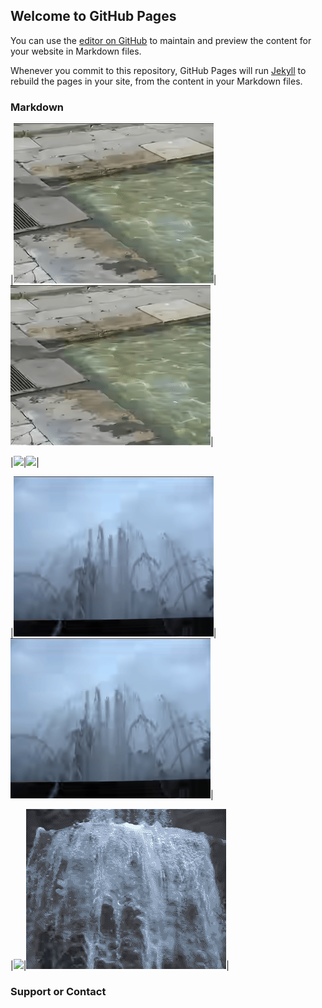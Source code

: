 ## Welcome to GitHub Pages

You can use the [editor on GitHub](https://github.com/SuhongWang/Pages/edit/master/index.md) to maintain and preview the content for your website in Markdown files.

Whenever you commit to this repository, GitHub Pages will run [Jekyll](https://jekyllrb.com/) to rebuild the pages in your site, from the content in your Markdown files.

### Markdown

|![](anchor/anchor1.gif)|![](test/test1.gif)|

|![](anchor/anchor2.gif)|![](test/test2.gif)|

|![](anchor/anchor4.gif)|![](test/test4.gif)|

|![](anchor/anchor8.gif)|![](test/test8.gif)|

### Support or Contact

